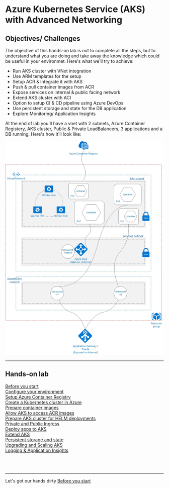 # Azure Kubernetes Service (AKS) with Advanced Networking

## Objectives/ Challenges

The objective of this hands-on lab is not to complete all the steps, but to understand what you are doing and take away the knowledge which could be useful in your environmet. Here's what we'll try to achieve:

- Run AKS cluster with VNet integration
- Use ARM templates for the setup
- Setup ACR & integrate it with AKS
- Push & pull container images from ACR
- Expose services on internal & public facing network
- Extend AKS cluster with ACI
- Option to setup CI & CD pipeline using Azure DevOps
- Use persistent storage and state for the DB application
- Explore Monitoring/ Application Insights

At the end of lab you'll have a vnet with 2 subnets, Azure Container Registery, AKS cluster, Public & Private LoadBalancers, 3 applications and a DB running. Here's how it'll look like:

![](diagram.jpg)

---
## Hands-on lab
[Before you start](start.md) \
[Configure your environment](envconfigure.md) \
[Setup Azure Container Registry](acr.md) \
[Create a Kubernetes cluster in Azure](aks.md) \
[Prepare container images](prepareimages.md) \
[Allow AKS to access ACR images](akstoacr.md) \
[Prepare AKS cluster for HELM deployments](helm.md) \
[Private and Public Ingress](ingress.md) \
[Deploy apps to AKS](deployapps.md) \
[Extend AKS](aci.md) \
[Persistent storage and state](storage.md) \
[Upgrading and Scaling AKS](upgrade.md) \
[Logging & Application Insights](monitor.md)
<br>
<br>
<br>
<br>

---
Let's get our hands dirty [Before you start](start.md)